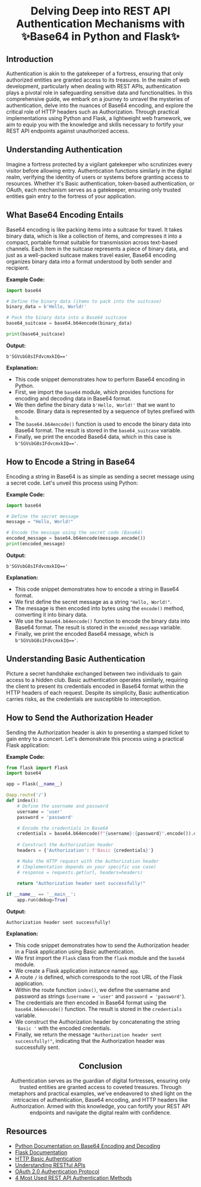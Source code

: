 <div align="center">
    <h1>Delving Deep into REST API Authentication Mechanisms with ✨Base64 in Python and Flask✨</h1></div>



## **Introduction**

Authentication is akin to the gatekeeper of a fortress, ensuring that only authorized entities are granted access to its treasures. In the realm of web development, particularly when dealing with REST APIs, authentication plays a pivotal role in safeguarding sensitive data and functionalities. In this comprehensive guide, we embark on a journey to unravel the mysteries of authentication, delve into the nuances of Base64 encoding, and explore the critical role of HTTP headers such as Authorization. Through practical implementations using Python and Flask, a lightweight web framework, we aim to equip you with the knowledge and skills necessary to fortify your REST API endpoints against unauthorized access.


## **Understanding Authentication**

Imagine a fortress protected by a vigilant gatekeeper who scrutinizes every visitor before allowing entry. Authentication functions similarly in the digital realm, verifying the identity of users or systems before granting access to resources. Whether it's Basic authentication, token-based authentication, or OAuth, each mechanism serves as a gatekeeper, ensuring only trusted entities gain entry to the fortress of your application.



## **What Base64 Encoding Entails**

Base64 encoding is like packing items into a suitcase for travel. It takes binary data, which is like a collection of items, and compresses it into a compact, portable format suitable for transmission across text-based channels. Each item in the suitcase represents a piece of binary data, and just as a well-packed suitcase makes travel easier, Base64 encoding organizes binary data into a format understood by both sender and recipient.

**Example Code:**
```python
import base64

# Define the binary data (items to pack into the suitcase)
binary_data = b'Hello, World!'

# Pack the binary data into a Base64 suitcase
base64_suitcase = base64.b64encode(binary_data)

print(base64_suitcase)
```

**Output:**
```
b'SGVsbG8sIFdvcmxkIQ=='
```

**Explanation:**
- This code snippet demonstrates how to perform Base64 encoding in Python.
- First, we import the `base64` module, which provides functions for encoding and decoding data in Base64 format.
- We then define the binary data `b'Hello, World!'` that we want to encode. Binary data is represented by a sequence of bytes prefixed with `b`.
- The `base64.b64encode()` function is used to encode the binary data into Base64 format. The result is stored in the `base64_suitcase` variable.
- Finally, we print the encoded Base64 data, which in this case is `b'SGVsbG8sIFdvcmxkIQ=='`.



## **How to Encode a String in Base64**

Encoding a string in Base64 is as simple as sending a secret message using a secret code. Let's unveil this process using Python:

**Example Code:**
```python
import base64

# Define the secret message
message = "Hello, World!"

# Encode the message using the secret code (Base64)
encoded_message = base64.b64encode(message.encode())
print(encoded_message)
```

**Output:**
```
b'SGVsbG8sIFdvcmxkIQ=='
```

**Explanation:**
- This code snippet demonstrates how to encode a string in Base64 format.
- We first define the secret message as a string `"Hello, World!"`.
- The message is then encoded into bytes using the `encode()` method, converting it into binary data.
- We use the `base64.b64encode()` function to encode the binary data into Base64 format. The result is stored in the `encoded_message` variable.
- Finally, we print the encoded Base64 message, which is `b'SGVsbG8sIFdvcmxkIQ=='`.



## **Understanding Basic Authentication**

Picture a secret handshake exchanged between two individuals to gain access to a hidden club. Basic authentication operates similarly, requiring the client to present its credentials encoded in Base64 format within the HTTP headers of each request. Despite its simplicity, Basic authentication carries risks, as the credentials are susceptible to interception.



## **How to Send the Authorization Header**

Sending the Authorization header is akin to presenting a stamped ticket to gain entry to a concert. Let's demonstrate this process using a practical Flask application:

**Example Code:**
```python
from flask import Flask
import base64

app = Flask(__name__)

@app.route('/')
def index():
    # Define the username and password
    username = 'user'
    password = 'password'

    # Encode the credentials in Base64
    credentials = base64.b64encode(f"{username}:{password}".encode()).decode()
    
    # Construct the Authorization header
    headers = {'Authorization': f'Basic {credentials}'}

    # Make the HTTP request with the Authorization header
    # (Implementation depends on your specific use case)
    # response = requests.get(url, headers=headers)
    
    return "Authorization header sent successfully!"

if __name__ == '__main__':
    app.run(debug=True)
```

**Output:**
```
Authorization header sent successfully!
```

**Explanation:**
- This code snippet demonstrates how to send the Authorization header in a Flask application using Basic authentication.
- We first import the `Flask` class from the `flask` module and the `base64` module.
- We create a Flask application instance named `app`.
- A route `/` is defined, which corresponds to the root URL of the Flask application.
- Within the route function `index()`, we define the username and password as strings (`username = 'user'` and `password = 'password'`).
- The credentials are then encoded in Base64 format using the `base64.b64encode()` function. The result is stored in the `credentials` variable.
- We construct the Authorization header by concatenating the string `'Basic '` with the encoded credentials.
- Finally, we return the message `"Authorization header sent successfully!"`, indicating that the Authorization header was successfully sent.

<div align="center">
    <h2>Conclusion</h2>

Authentication serves as the guardian of digital fortresses, ensuring only trusted entities are granted access to coveted treasures. Through metaphors and practical examples, we've endeavored to shed light on the intricacies of authentication, Base64 encoding, and HTTP headers like Authorization. Armed with this knowledge, you can 
fortify your REST API endpoints and navigate the digital realm with confidence.</div>

## **Resources**

- [Python Documentation on Base64 Encoding and Decoding](https://docs.python.org/3/library/base64.html)
- [Flask Documentation](https://flask.palletsprojects.com/en/2.1.x/)
- [HTTP Basic Authentication](https://developer.mozilla.org/en-US/docs/Web/HTTP/Authentication)
- [Understanding RESTful APIs](https://www.redhat.com/en/topics/api/what-is-a-rest-api)
- [OAuth 2.0 Authentication Protocol](https://oauth.net/2/)
- [4 Most Used REST API Authentication Methods](https://blog.restcase.com/4-most-used-rest-api-authentication-methods/)
